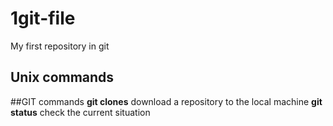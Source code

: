 # 1git-file
My first repository in git 
## Unix commands


##GIT commands
**git clones** download a repository to the local machine 
**git status** check the current situation 
